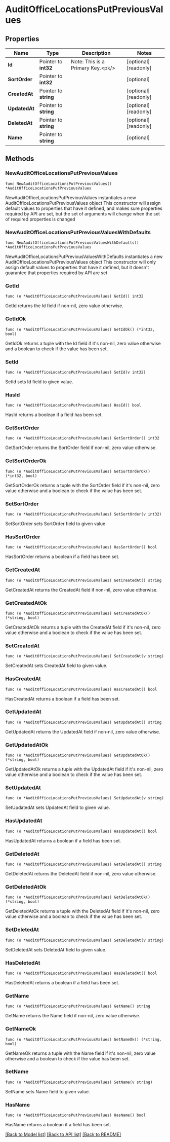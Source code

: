 # AuditOfficeLocationsPutPreviousValues

## Properties

Name | Type | Description | Notes
------------ | ------------- | ------------- | -------------
**Id** | Pointer to **int32** | Note: This is a Primary Key.&lt;pk/&gt; | [optional] [readonly] 
**SortOrder** | Pointer to **int32** |  | [optional] 
**CreatedAt** | Pointer to **string** |  | [optional] [readonly] 
**UpdatedAt** | Pointer to **string** |  | [optional] [readonly] 
**DeletedAt** | Pointer to **string** |  | [optional] [readonly] 
**Name** | Pointer to **string** |  | [optional] 

## Methods

### NewAuditOfficeLocationsPutPreviousValues

`func NewAuditOfficeLocationsPutPreviousValues() *AuditOfficeLocationsPutPreviousValues`

NewAuditOfficeLocationsPutPreviousValues instantiates a new AuditOfficeLocationsPutPreviousValues object
This constructor will assign default values to properties that have it defined,
and makes sure properties required by API are set, but the set of arguments
will change when the set of required properties is changed

### NewAuditOfficeLocationsPutPreviousValuesWithDefaults

`func NewAuditOfficeLocationsPutPreviousValuesWithDefaults() *AuditOfficeLocationsPutPreviousValues`

NewAuditOfficeLocationsPutPreviousValuesWithDefaults instantiates a new AuditOfficeLocationsPutPreviousValues object
This constructor will only assign default values to properties that have it defined,
but it doesn't guarantee that properties required by API are set

### GetId

`func (o *AuditOfficeLocationsPutPreviousValues) GetId() int32`

GetId returns the Id field if non-nil, zero value otherwise.

### GetIdOk

`func (o *AuditOfficeLocationsPutPreviousValues) GetIdOk() (*int32, bool)`

GetIdOk returns a tuple with the Id field if it's non-nil, zero value otherwise
and a boolean to check if the value has been set.

### SetId

`func (o *AuditOfficeLocationsPutPreviousValues) SetId(v int32)`

SetId sets Id field to given value.

### HasId

`func (o *AuditOfficeLocationsPutPreviousValues) HasId() bool`

HasId returns a boolean if a field has been set.

### GetSortOrder

`func (o *AuditOfficeLocationsPutPreviousValues) GetSortOrder() int32`

GetSortOrder returns the SortOrder field if non-nil, zero value otherwise.

### GetSortOrderOk

`func (o *AuditOfficeLocationsPutPreviousValues) GetSortOrderOk() (*int32, bool)`

GetSortOrderOk returns a tuple with the SortOrder field if it's non-nil, zero value otherwise
and a boolean to check if the value has been set.

### SetSortOrder

`func (o *AuditOfficeLocationsPutPreviousValues) SetSortOrder(v int32)`

SetSortOrder sets SortOrder field to given value.

### HasSortOrder

`func (o *AuditOfficeLocationsPutPreviousValues) HasSortOrder() bool`

HasSortOrder returns a boolean if a field has been set.

### GetCreatedAt

`func (o *AuditOfficeLocationsPutPreviousValues) GetCreatedAt() string`

GetCreatedAt returns the CreatedAt field if non-nil, zero value otherwise.

### GetCreatedAtOk

`func (o *AuditOfficeLocationsPutPreviousValues) GetCreatedAtOk() (*string, bool)`

GetCreatedAtOk returns a tuple with the CreatedAt field if it's non-nil, zero value otherwise
and a boolean to check if the value has been set.

### SetCreatedAt

`func (o *AuditOfficeLocationsPutPreviousValues) SetCreatedAt(v string)`

SetCreatedAt sets CreatedAt field to given value.

### HasCreatedAt

`func (o *AuditOfficeLocationsPutPreviousValues) HasCreatedAt() bool`

HasCreatedAt returns a boolean if a field has been set.

### GetUpdatedAt

`func (o *AuditOfficeLocationsPutPreviousValues) GetUpdatedAt() string`

GetUpdatedAt returns the UpdatedAt field if non-nil, zero value otherwise.

### GetUpdatedAtOk

`func (o *AuditOfficeLocationsPutPreviousValues) GetUpdatedAtOk() (*string, bool)`

GetUpdatedAtOk returns a tuple with the UpdatedAt field if it's non-nil, zero value otherwise
and a boolean to check if the value has been set.

### SetUpdatedAt

`func (o *AuditOfficeLocationsPutPreviousValues) SetUpdatedAt(v string)`

SetUpdatedAt sets UpdatedAt field to given value.

### HasUpdatedAt

`func (o *AuditOfficeLocationsPutPreviousValues) HasUpdatedAt() bool`

HasUpdatedAt returns a boolean if a field has been set.

### GetDeletedAt

`func (o *AuditOfficeLocationsPutPreviousValues) GetDeletedAt() string`

GetDeletedAt returns the DeletedAt field if non-nil, zero value otherwise.

### GetDeletedAtOk

`func (o *AuditOfficeLocationsPutPreviousValues) GetDeletedAtOk() (*string, bool)`

GetDeletedAtOk returns a tuple with the DeletedAt field if it's non-nil, zero value otherwise
and a boolean to check if the value has been set.

### SetDeletedAt

`func (o *AuditOfficeLocationsPutPreviousValues) SetDeletedAt(v string)`

SetDeletedAt sets DeletedAt field to given value.

### HasDeletedAt

`func (o *AuditOfficeLocationsPutPreviousValues) HasDeletedAt() bool`

HasDeletedAt returns a boolean if a field has been set.

### GetName

`func (o *AuditOfficeLocationsPutPreviousValues) GetName() string`

GetName returns the Name field if non-nil, zero value otherwise.

### GetNameOk

`func (o *AuditOfficeLocationsPutPreviousValues) GetNameOk() (*string, bool)`

GetNameOk returns a tuple with the Name field if it's non-nil, zero value otherwise
and a boolean to check if the value has been set.

### SetName

`func (o *AuditOfficeLocationsPutPreviousValues) SetName(v string)`

SetName sets Name field to given value.

### HasName

`func (o *AuditOfficeLocationsPutPreviousValues) HasName() bool`

HasName returns a boolean if a field has been set.


[[Back to Model list]](../README.md#documentation-for-models) [[Back to API list]](../README.md#documentation-for-api-endpoints) [[Back to README]](../README.md)


